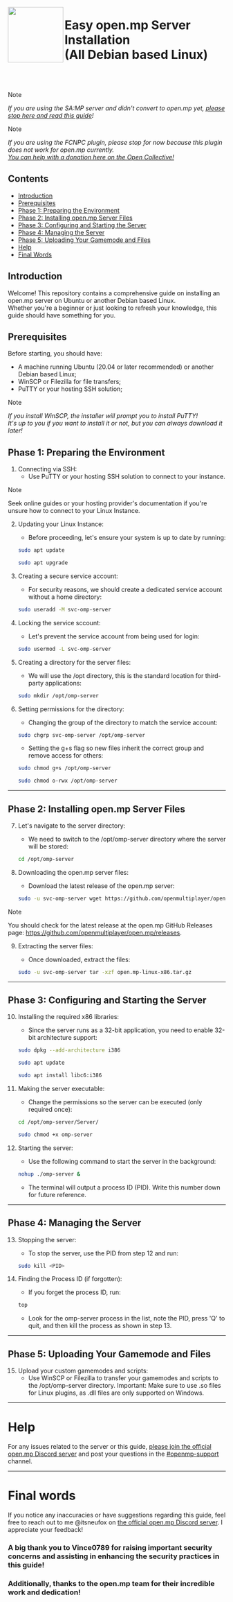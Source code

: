 <a href="https://www.open.mp"><img src="https://raw.githubusercontent.com/adib-yg/openmp-server-installation/main/screenshots/open-mp-logo.png" width="128" height="128" align="left"></a>
<h1>Easy open.mp Server Installation<br>(All Debian based Linux)</h1>
<br><br>

> [!NOTE] 
> *If you are using the SA:MP server and didn't convert to open.mp yet, [please stop here and read this guide](https://github.com/adib-yg/openmp-server-installation)!*

> [!NOTE] 
> *If you are using the FCNPC plugin, please stop for now because this plugin does not work for open.mp currently.<br>
> [You can help with a donation here on the Open Collective!](https://opencollective.com/openmultiplayer)*

## Contents

- [Introduction](#introduction)
- [Prerequisites](#prerequisites)
- [Phase 1: Preparing the Environment](#phase-1-preparing-the-environment)
- [Phase 2: Installing open.mp Server Files](#phase-2-installing-openmp-server-files)
- [Phase 3: Configuring and Starting the Server](#phase-3-configuring-and-starting-the-server)
- [Phase 4: Managing the Server](#phase-4-managing-the-server)
- [Phase 5: Uploading Your Gamemode and Files](#phase-5-uploading-your-gamemode-and-files)
- [Help](#help)
- [Final Words](#final-words)

## Introduction

Welcome! This repository contains a comprehensive guide on installing an open.mp server on Ubuntu or another Debian based Linux.<br>
Whether you're a beginner or just looking to refresh your knowledge, this guide should have something for you.

## Prerequisites
Before starting, you should have:
- A machine running Ubuntu (20.04 or later recommended) or another Debian based Linux;
- WinSCP or Filezilla for file transfers;
- PuTTY or your hosting SSH solution;<br>
> [!NOTE] 
> *If you install WinSCP, the installer will prompt you to install PuTTY!<br>
> It's up to you if you want to install it or not, but you can always download it later!*

## Phase 1: Preparing the Environment

1. Connecting via SSH:
   - Use PuTTY or your hosting SSH solution to connect to your instance.

> [!NOTE] 
> Seek online guides or your hosting provider's documentation if you're unsure how to connect to your Linux Instance.

2. Updating your Linux Instance:
   - Before proceeding, let's ensure your system is up to date by running:

   ```sh
   sudo apt update
   ```
   ```sh
   sudo apt upgrade
   ```

3. Creating a secure service account:
   - For security reasons, we should create a dedicated service account without a home directory:

   ```sh
   sudo useradd -M svc-omp-server
    ```

4. Locking the service sccount:
   - Let's prevent the service account from being used for login:

   ```sh
   sudo usermod -L svc-omp-server
   ```

5. Creating a directory for the server files:
   - We will use the /opt directory, this is the standard location for third-party applications:

   ```sh
   sudo mkdir /opt/omp-server
   ```

6. Setting permissions for the directory:
   - Changing the group of the directory to match the service account:

   ```sh
   sudo chgrp svc-omp-server /opt/omp-server
   ```

   - Setting the g+s flag so new files inherit the correct group and remove access for others:

   ```sh
   sudo chmod g+s /opt/omp-server
   ```
   ```sh
   sudo chmod o-rwx /opt/omp-server
   ```

---

## Phase 2: Installing open.mp Server Files

7. Let's navigate to the server directory:
   - We need to switch to the /opt/omp-server directory where the server will be stored:

   ```sh
   cd /opt/omp-server
   ```

8. Downloading the open.mp server files:
   - Download the latest release of the open.mp server:

   ```sh
   sudo -u svc-omp-server wget https://github.com/openmultiplayer/open.mp/releases/download/v1.2.0.2670/open.mp-linux-x86.tar.gz
   ```

> [!NOTE] 
> You should check for the latest release at the open.mp GitHub Releases page: https://github.com/openmultiplayer/open.mp/releases.

9. Extracting the server files:
   - Once downloaded, extract the files:

   ```sh
   sudo -u svc-omp-server tar -xzf open.mp-linux-x86.tar.gz
   ```

---

## Phase 3: Configuring and Starting the Server

10. Installing the required x86 libraries:
    - Since the server runs as a 32-bit application, you need to enable 32-bit architecture support:

    ```sh
    sudo dpkg --add-architecture i386
    ```
    ```sh
    sudo apt update
    ```
    ```sh
    sudo apt install libc6:i386
    ```

11. Making the server executable:
    - Change the permissions so the server can be executed (only required once):

    ```sh
    cd /opt/omp-server/Server/
    ```

    ```sh
    sudo chmod +x omp-server
    ```

12. Starting the server:
    - Use the following command to start the server in the background:

    ```sh
    nohup ./omp-server &
    ```

    - The terminal will output a process ID (PID). Write this number down for future reference.

---

## Phase 4: Managing the Server

13. Stopping the server:
    - To stop the server, use the PID from step 12 and run:

    ```sh
    sudo kill <PID>
    ```

14. Finding the Process ID (if forgotten):

    - If you forget the process ID, run:

    ```sh
    top
    ```

    - Look for the omp-server process in the list, note the PID, press 'Q' to quit, and then kill the process as shown in step 13.

---

## Phase 5: Uploading Your Gamemode and Files

15. Upload your custom gamemodes and scripts:
    - Use WinSCP or Filezilla to transfer your gamemodes and scripts to the /opt/omp-server directory.
    Important: Make sure to use .so files for Linux plugins, as .dll files are only supported on Windows.

---

# Help
For any issues related to the server or this guide, [please join the official open.mp Discord server](https://discord.gg/samp) and post your questions in the [#openmp-support](https://discord.com/channels/231799104731217931/966398440051445790) channel.

---

# Final words
If you notice any inaccuracies or have suggestions regarding this guide, feel free to reach out to me @itsneufox on [the official open.mp Discord server](https://discord.gg/samp). I appreciate your feedback!


### A big thank you to Vince0789 for raising important security concerns and assisting in enhancing the security practices in this guide!
### Additionally, thanks to the open.mp team for their incredible work and dedication!
